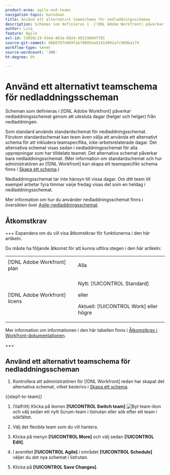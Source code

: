 ```yaml
---
product-area: agile-and-teams
navigation-topic: burndown
title: Använd ett alternativt teamschema för nedladdningsscheman
description: Scheman som definieras i  [!DNL Adobe Workfront] påverkar nedladdningsschemat genom att utesluta dagar (helger och helger) från nedladdningen.
author: Lisa
feature: Agile
exl-id: 72650c19-434d-463a-8924-49219604ff01
source-git-commit: d660707dd69fab78095eed1414092a7c909ba174
workflow-type: tm+mt
source-wordcount: '308'
ht-degree: 0%

---
```


# Använd ett alternativt teamschema för nedladdningsscheman

Scheman som definieras i [!DNL Adobe Workfront] påverkar nedladdningsschemat genom att utesluta dagar (helger och helger) från nedladdningen.

Som standard används standardschemat för nedladdningsschemat. Förutom standardschemat kan team även välja att använda ett alternativt schema för att inkludera teamspecifika, icke-arbetsrelaterade dagar. Det alternativa schemat visas sedan i nedladdningsschemat för alla upprepningar som har tilldelats teamet. Det alternativa schemat påverkar bara nedladdningsschemat. (Mer information om standardschemat och hur administratören av [!DNL Workfront] kan skapa ett teamspecifikt schema finns i [Skapa ett schema](../../../administration-and-setup/set-up-workfront/configure-timesheets-schedules/create-schedules.md).)

Nedladdningsschemat tar inte hänsyn till vissa dagar. Om ditt team till exempel arbetar fyra timmar varje fredag visas det som en heldag i nedladdningsschemat.

Mer information om hur du använder nedladdningsschemat finns i översikten över [Agile-nedladdningsschemat](../../../agile/use-scrum-in-an-agile-team/burndown/burndown-chart-overview.md).

## Åtkomstkrav

+++ Expandera om du vill visa åtkomstkrav för funktionerna i den här artikeln.

Du måste ha följande åtkomst för att kunna utföra stegen i den här artikeln:

<table style="table-layout:auto"> 
 <col> 
 </col> 
 <col> 
 </col> 
 <tbody> 
  <tr> 
   <td role="rowheader">[!DNL Adobe Workfront] plan</td> 
   <td> <p>Alla</p> </td> 
  </tr> 
  <tr> 
   <td role="rowheader">[!DNL Adobe Workfront] licens</td> 
   <td> <p>Nytt: [!UICONTROL Standard]</p> 
   eller
   <p>Aktuell: [!UICONTROL Work] eller högre</p> </td> 
  </tr>
 </tbody> 
</table>

Mer information om informationen i den här tabellen finns i [Åtkomstkrav i Workfront-dokumentationen](/help/quicksilver/administration-and-setup/add-users/access-levels-and-object-permissions/access-level-requirements-in-documentation.md).

+++

## Använd ett alternativt teamschema för nedladdningsscheman

1. Kontrollera att administratören för [!DNL Workfront] redan har skapat det alternativa schemat, vilket beskrivs i [Skapa ett schema](../../../administration-and-setup/set-up-workfront/configure-timesheets-schedules/create-schedules.md).

{{step1-to-team}}

1. (Valfritt) Klicka på ikonen **[!UICONTROL Switch team]** ![Byt team-ikon](assets/switch-team-icon.png) och välj sedan ett nytt Scrum-team i listrutan eller sök efter ett team i sökfältet.

1. Välj det flexibla team som du vill hantera.
1. Klicka på menyn **[!UICONTROL More]** och välj sedan **[!UICONTROL Edit]**.

1. I avsnittet **[!UICONTROL Agile]** i området **[!UICONTROL Schedule]** väljer du det nya schemat i listrutan.

1. Klicka på **[!UICONTROL Save Changes]**.
